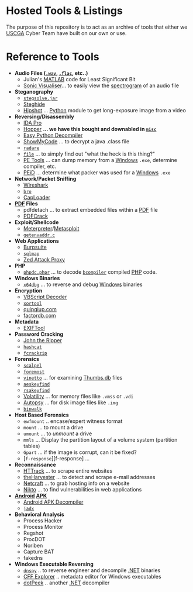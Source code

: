 __Hosted Tools & Listings__
===============

The purpose of this repository is to act as an archive of tools that either we [USCGA] Cyber Team have built on our own or use. 


__Reference to Tools__
=========

* __Audio Files ([`.wav`][wav], [`.flac`][flac], etc..)__
    - Julian's [MATLAB] code for Least Significant Bit
    - [Sonic Visualiser]... to easily view the [spectrogram] of an audio file
* __Steganography__
     * [`stegsolve.jar`][Stegsolve]
     * [Steghide]
     * [Hipshot] ... [Python] module to get long-exposure image from a video
* __Reversing/Disassembly__
     * [IDA Pro]
     * [Hopper] __... we have this bought and downabled in [`misc`](misc/)__
     * [Easy Python Decompiler]
     * [ShowMyCode] ... to decrypt a java .class file
     * [`radare`][radare]
     * [`file`][file] ... to simply find out "what the heck is this thing?"
     * [PE Tools] ... can dump memory from a [Windows] `.exe`, determine compiler, etc. 
     * [PEiD] ... determine what packer was used for a [Windows] `.exe` 
* __Network/Packet Sniffing__
     * [Wireshark]
     * [`bro`][bro]
     * [CapLoader]
* __[PDF] Files__
    * pdfdetach ... to extract embedded files within a [PDF] file
    * [PDFCrack]
* __Exploit/Shellcode__
     * [Meterpreter]/[Metasploit]
     * [`getenvaddr.c`][getenvaddr.c]
* __Web Applications__
     * [Burpsuite]
     * [`sqlmap`][sqlmap]
     * [Zed Attack Proxy][ZAP]
* __PHP__
    - [`phpdc.phpr`][phpdc.phpr] ... to decode [`bcompiler`][bcompiler] compiled [PHP] code.
* __Windows Binaries__
    - [`x64dbg`][x64dbg] ... to reverse and debug [Windows] binaries
* __Encryption__
     * [VBScript Decoder]
     * [`xortool`][xortool]
     * [quipqiup.com]
     * [factordb.com]
* __Metadata__
     * [EXIFTool]
* __Password Cracking__
     * [John the Ripper]
     * [`hashcat`][Hashcat]
     * [`fcrackzip`][fcrackzip]
* __Forensics__
     * [`scalpel`][Scalpel]
     * [`foremost`][foremost]
     * [`vinetto`][vinetto] ... for examining [Thumbs.db] files
     * [`aeskeyfind`][aeskeyfind]
     * [`rsakeyfind`][rsakeyfind]
     * [Volatility] ... for memory files like `.vmss` or `.vdi`
     * [Autopsy] ... for disk image files like `.img`
     * [`binwalk`][binwalk]
* __Host Based Forensics__
    - `ewfmount` .. encase/expert witness format
    - `mount` ... to mount a drive
    - `umount` ... to _unmount_ a drive
    - `mmls` ... Display the partition layout of a volume system (partition tables)
    - `Gpart` ... if the image is corrupt, can it be fixed? 
    - [`f-response`][f-response] ... 
* __Reconnaissance__
    * [HTTrack] ... to scrape entire websites
    * [theHarvester] ... to detect and scrape e-mail addresses
    * [Netcraft] ... to grab hosting info on a website
    * [Nikto] ... to find vulnerabilities in web applications
* __[Android][Android] [APK]__
    * [Android APK Decompiler](http://www.decompileandroid.com/)
    * [`jadx`][jadx]
* __Behavioral Analysis__
    * Process Hacker
    * Process Monitor
    * Regshot
    * ProcDOT
    * Noriben
    * Capture BAT
    * fakedns
* __Windows Executable Reversing__
    - [`dnspy`][dnspy] .. to reverse engineer and decompile [.NET] binaries
    - [CFF Explorer] .. metadata editor for Windows executables
    - [dotPeek] .. another [.NET] decompiler

[netcat]: https://en.wikipedia.org/wiki/Netcat
[Wikipedia]: https://www.wikipedia.org/
[Linux]: https://www.linux.com/
[man page]: https://en.wikipedia.org/wiki/Man_page
[PuTTY]: http://www.putty.org/
[ssh]: https://en.wikipedia.org/wiki/Secure_Shell
[Windows]: http://www.microsoft.com/en-us/windows
[virtual machine]: https://en.wikipedia.org/wiki/Virtual_machine
[operating system]:https://en.wikipedia.org/wiki/Operating_system
[OS]: https://en.wikipedia.org/wiki/Operating_system
[VMWare]: http://www.vmware.com/
[VirtualBox]: https://www.virtualbox.org/
[hostname]: https://en.wikipedia.org/wiki/Hostname
[port number]: https://en.wikipedia.org/wiki/Port_%28computer_networking%29
[distribution]:https://en.wikipedia.org/wiki/Linux_distribution
[Ubuntu]: http://www.ubuntu.com/
[ISO]: https://en.wikipedia.org/wiki/ISO_image
[standard streams]: https://en.wikipedia.org/wiki/Standard_streams
[standard output]: https://en.wikipedia.org/wiki/Standard_streams
[standard input]: https://en.wikipedia.org/wiki/Standard_streams
[read]: http://ss64.com/bash/read.html
[variable]: https://en.wikipedia.org/wiki/Variable_%28computer_science%29
[command substitution]: http://www.tldp.org/LDP/abs/html/commandsub.html
[permissions]: https://en.wikipedia.org/wiki/File_system_permissions
[redirection]: http://www.tldp.org/LDP/abs/html/io-redirection.html
[pipe]: http://www.tldp.org/LDP/abs/html/io-redirection.html
[piping]: http://www.tldp.org/LDP/abs/html/io-redirection.html
[tmp]: http://www.tldp.org/LDP/Linux-Filesystem-Hierarchy/html/tmp.html
[curl]: http://curl.haxx.se/
[cl1p.net]: https://cl1p.net/
[request]: http://www.w3.org/Protocols/rfc2616/rfc2616-sec5.html
[POST request]: https://en.wikipedia.org/wiki/POST_%28HTTP%29
[Python]: http://python.org/
[interpreter]: https://en.wikipedia.org/wiki/List_of_command-line_interpreters
[requests]: http://docs.python-requests.org/en/latest/
[urllib]: https://docs.python.org/2/library/urllib.html
[file handling with Python]: https://docs.python.org/2/tutorial/inputoutput.html#reading-and-writing-files
[bash]: https://www.gnu.org/software/bash/
[Assembly]: https://en.wikipedia.org/wiki/Assembly_language
[the stack]:  https://en.wikipedia.org/wiki/Stack_%28abstract_data_type%29
[register]: http://www.tutorialspoint.com/assembly_programming/assembly_registers.htm
[hex]: https://en.wikipedia.org/wiki/Hexadecimal
[hexadecimal]: https://en.wikipedia.org/wiki/Hexadecimal
[archive file]: https://en.wikipedia.org/wiki/Archive_file
[zip file]: https://en.wikipedia.org/wiki/Zip_%28file_format%29
[zip files]: https://en.wikipedia.org/wiki/Zip_%28file_format%29
[.zip]: https://en.wikipedia.org/wiki/Zip_%28file_format%29
[gigabytes]: https://en.wikipedia.org/wiki/Gigabyte
[GB]: https://en.wikipedia.org/wiki/Gigabyte
[GUI]: https://en.wikipedia.org/wiki/Graphical_user_interface
[Wireshark]: https://www.wireshark.org/
[FTP]: https://en.wikipedia.org/wiki/File_Transfer_Protocol
[client and server]: https://simple.wikipedia.org/wiki/Client-server
[RETR]: http://cr.yp.to/ftp/retr.html
[FTP server]: https://help.ubuntu.com/lts/serverguide/ftp-server.html
[SFTP]: https://en.wikipedia.org/wiki/SSH_File_Transfer_Protocol
[SSL]: https://en.wikipedia.org/wiki/Transport_Layer_Security
[encryption]: https://en.wikipedia.org/wiki/Encryption
[HTML]: https://en.wikipedia.org/wiki/HTML
[Flask]: http://flask.pocoo.org/
[SQL]: https://en.wikipedia.org/wiki/SQL
[and]: https://en.wikipedia.org/wiki/Logical_conjunction
[Cyberstakes]: https://cyberstakesonline.com/
[cat]: https://en.wikipedia.org/wiki/Cat_%28Unix%29
[symbolic link]: https://en.wikipedia.org/wiki/Symbolic_link
[ln]: https://en.wikipedia.org/wiki/Ln_%28Unix%29
[absolute path]: https://en.wikipedia.org/wiki/Path_%28computing%29
[CTF]: https://en.wikipedia.org/wiki/Capture_the_flag#Computer_security
[Cyberstakes]: https://cyberstakesonline.com/
[OverTheWire]: http://overthewire.org/
[Leviathan]: http://overthewire.org/wargames/leviathan/
[ls]: https://en.wikipedia.org/wiki/Ls
[grep]: https://en.wikipedia.org/wiki/Grep
[strings]: http://linux.die.net/man/1/strings
[ltrace]: http://linux.die.net/man/1/ltrace
[C]: https://en.wikipedia.org/wiki/C_%28programming_language%29
[strcmp]: http://linux.die.net/man/3/strcmp
[access]: http://pubs.opengroup.org/onlinepubs/009695399/functions/access.html
[system]: http://linux.die.net/man/3/system
[real user ID]: https://en.wikipedia.org/wiki/User_identifier
[effective user ID]: https://en.wikipedia.org/wiki/User_identifier
[brute force]: https://en.wikipedia.org/wiki/Brute-force_attack
[for loop]: https://en.wikipedia.org/wiki/For_loop
[bash programming]: http://tldp.org/HOWTO/Bash-Prog-Intro-HOWTO.html
[Behemoth]: http://overthewire.org/wargames/behemoth/
[command line]: https://en.wikipedia.org/wiki/Command-line_interface
[command-line]: https://en.wikipedia.org/wiki/Command-line_interface
[cli]: https://en.wikipedia.org/wiki/Command-line_interface
[PHP]: https://php.net/
[URL]: https://en.wikipedia.org/wiki/Uniform_Resource_Locator
[TamperData]: https://addons.mozilla.org/en-US/firefox/addon/tamper-data/
[Firefox]: https://www.mozilla.org/en-US/firefox/new/?product=firefox-3.6.8&os=osx%E2%8C%A9=en-US
[Caesar Cipher]: https://en.wikipedia.org/wiki/Caesar_cipher
[Google Reverse Image Search]: https://www.google.com/imghp
[PicoCTF]: https://picoctf.com/
[PicoCTF 2014]: https://picoctf.com/
[JavaScript]: https://www.javascript.com/
[base64]: https://en.wikipedia.org/wiki/Base64
[client-side]: https://en.wikipedia.org/wiki/Client-side_scripting
[client side]: https://en.wikipedia.org/wiki/Client-side_scripting
[javascript:alert]: http://www.w3schools.com/js/js_popup.asp
[Java]: https://www.java.com/en/
[2147483647]: https://en.wikipedia.org/wiki/2147483647_%28number%29
[XOR]: https://en.wikipedia.org/wiki/Exclusive_or
[XOR cipher]: https://en.wikipedia.org/wiki/XOR_cipher
[quipqiup.com]: http://www.quipqiup.com/
[PDF]: https://en.wikipedia.org/wiki/Portable_Document_Format
[pdfimages]: http://linux.die.net/man/1/pdfimages
[ampersand]: https://en.wikipedia.org/wiki/Ampersand
[URL encoding]: https://en.wikipedia.org/wiki/Percent-encoding
[Percent encoding]: https://en.wikipedia.org/wiki/Percent-encoding
[URL-encoding]: https://en.wikipedia.org/wiki/Percent-encoding
[Percent-encoding]: https://en.wikipedia.org/wiki/Percent-encoding
[endianness]: https://en.wikipedia.org/wiki/Endianness
[ASCII]: https://en.wikipedia.org/wiki/ASCII
[struct]: https://docs.python.org/2/library/struct.html
[pcap]: https://en.wikipedia.org/wiki/Pcap
[packet capture]: https://en.wikipedia.org/wiki/Packet_analyzer
[HTTP]: https://en.wikipedia.org/wiki/Hypertext_Transfer_Protocol
[Wireshark filters]: https://wiki.wireshark.org/DisplayFilters
[SSL]: https://en.wikipedia.org/wiki/Transport_Layer_Security
[Assembly]: https://en.wikipedia.org/wiki/Assembly_language
[Assembly Syntax]: https://en.wikipedia.org/wiki/X86_assembly_language#Syntax
[Intel Syntax]: https://en.wikipedia.org/wiki/X86_assembly_language
[Intel or AT&T]: http://www.imada.sdu.dk/Courses/DM18/Litteratur/IntelnATT.htm
[AT&T syntax]: https://en.wikibooks.org/wiki/X86_Assembly/GAS_Syntax
[GET request]: https://en.wikipedia.org/wiki/Hypertext_Transfer_Protocol#Request_methods
[GET requests]: https://en.wikipedia.org/wiki/Hypertext_Transfer_Protocol#Request_methods
[IP Address]: https://en.wikipedia.org/wiki/IP_address
[IP Addresses]: https://en.wikipedia.org/wiki/IP_address
[MAC Address]: https://en.wikipedia.org/wiki/MAC_address
[session]: https://en.wikipedia.org/wiki/Session_%28computer_science%29
[Cookie Manager+]: https://addons.mozilla.org/en-US/firefox/addon/cookies-manager-plus/
[hexedit]: http://linux.die.net/man/1/hexedit
[Google]: http://google.com/
[Scapy]: http://www.secdev.org/projects/scapy/
[ARP]: https://en.wikipedia.org/wiki/Address_Resolution_Protocol
[UDP]: https://en.wikipedia.org/wiki/User_Datagram_Protocol
[SQL injection]: https://en.wikipedia.org/wiki/SQL_injection
[sqlmap]: http://sqlmap.org/
[sqlite]: https://www.sqlite.org/
[MD5]: https://en.wikipedia.org/wiki/MD5
[OpenSSL]: https://www.openssl.org/
[Burpsuite]:https://portswigger.net/burp/
[Burpsuite.jar]:https://portswigger.net/burp/
[Burp]:https://portswigger.net/burp/
[NULL character]: https://en.wikipedia.org/wiki/Null_character
[Format String Vulnerability]: http://www.cis.syr.edu/~wedu/Teaching/cis643/LectureNotes_New/Format_String.pdf
[printf]: http://pubs.opengroup.org/onlinepubs/009695399/functions/fprintf.html
[argument]: https://en.wikipedia.org/wiki/Parameter_%28computer_programming%29
[arguments]: https://en.wikipedia.org/wiki/Parameter_%28computer_programming%29
[parameter]: https://en.wikipedia.org/wiki/Parameter_%28computer_programming%29
[parameters]: https://en.wikipedia.org/wiki/Parameter_%28computer_programming%29
[Vortex]: http://overthewire.org/wargames/vortex/
[socket]: https://docs.python.org/2/library/socket.html
[file descriptor]: https://en.wikipedia.org/wiki/File_descriptor
[file descriptors]: https://en.wikipedia.org/wiki/File_descriptor
[Forth]: https://en.wikipedia.org/wiki/Forth_%28programming_language%29
[github]: https://github.com/
[buffer overflow]: https://en.wikipedia.org/wiki/Buffer_overflow
[try harder]: https://www.offensive-security.com/when-things-get-tough/
[segmentation fault]: https://en.wikipedia.org/wiki/Segmentation_fault
[seg fault]: https://en.wikipedia.org/wiki/Segmentation_fault
[segfault]: https://en.wikipedia.org/wiki/Segmentation_fault
[shellcode]: https://en.wikipedia.org/wiki/Shellcode
[sploit-tools]: https://github.com/SaltwaterC/sploit-tools
[Kali]: https://www.kali.org/
[Kali Linux]: https://www.kali.org/
[gdb]: https://www.gnu.org/software/gdb/
[gdb tutorial]: http://www.unknownroad.com/rtfm/gdbtut/gdbtoc.html
[payload]: https://en.wikipedia.org/wiki/Payload_%28computing%29
[peda]: https://github.com/longld/peda
[git]: https://git-scm.com/
[home directory]: https://en.wikipedia.org/wiki/Home_directory
[NOP slide]:https://en.wikipedia.org/wiki/NOP_slide
[NOP]: https://en.wikipedia.org/wiki/NOP
[examine]: https://sourceware.org/gdb/onlinedocs/gdb/Memory.html
[stack pointer]: http://stackoverflow.com/questions/1395591/what-is-exactly-the-base-pointer-and-stack-pointer-to-what-do-they-point
[little endian]: https://en.wikipedia.org/wiki/Endianness
[big endian]: https://en.wikipedia.org/wiki/Endianness
[endianness]: https://en.wikipedia.org/wiki/Endianness
[pack]: https://docs.python.org/2/library/struct.html#struct.pack
[ash]:https://en.wikipedia.org/wiki/Almquist_shell
[dash]: https://en.wikipedia.org/wiki/Almquist_shell
[shell]: https://en.wikipedia.org/wiki/Shell_%28computing%29
[pwntools]: https://github.com/Gallopsled/pwntools
[colorama]: https://pypi.python.org/pypi/colorama
[objdump]: https://en.wikipedia.org/wiki/Objdump
[UPX]: http://upx.sourceforge.net/
[64-bit]: https://en.wikipedia.org/wiki/64-bit_computing
[breakpoint]: https://en.wikipedia.org/wiki/Breakpoint
[stack frame]: http://www.cs.umd.edu/class/sum2003/cmsc311/Notes/Mips/stack.html
[format string]: http://codearcana.com/posts/2013/05/02/introduction-to-format-string-exploits.html
[format specifiers]: http://web.eecs.umich.edu/~bartlett/printf.html
[format specifier]: http://web.eecs.umich.edu/~bartlett/printf.html
[variable expansion]: https://www.gnu.org/software/bash/manual/html_node/Shell-Parameter-Expansion.html
[base pointer]: http://stackoverflow.com/questions/1395591/what-is-exactly-the-base-pointer-and-stack-pointer-to-what-do-they-point
[dmesg]: https://en.wikipedia.org/wiki/Dmesg
[Android]: https://www.android.com/
[.apk]:https://en.wikipedia.org/wiki/Android_application_package
[apk]:https://en.wikipedia.org/wiki/Android_application_package
[decompiler]: https://en.wikipedia.org/wiki/Decompiler
[decompile Java code]: http://www.javadecompilers.com/
[jadx]: https://github.com/skylot/jadx
[.img]: https://en.wikipedia.org/wiki/IMG_%28file_format%29
[binwalk]: http://binwalk.org/
[JPEG]: https://en.wikipedia.org/wiki/JPEG
[JPG]: https://en.wikipedia.org/wiki/JPEG
[disk image]: https://en.wikipedia.org/wiki/Disk_image
[foremost]: http://foremost.sourceforge.net/
[eog]: https://wiki.gnome.org/Apps/EyeOfGnome
[function pointer]: https://en.wikipedia.org/wiki/Function_pointer
[machine code]: https://en.wikipedia.org/wiki/Machine_code
[compiled language]: https://en.wikipedia.org/wiki/Compiled_language
[compiler]: https://en.wikipedia.org/wiki/Compiler
[scripting language]: https://en.wikipedia.org/wiki/Scripting_language
[shell-storm.org]: http://shell-storm.org/
[shell-storm]:http://shell-storm.org/
[shellcode database]: http://shell-storm.org/shellcode/
[gdb-peda]: https://github.com/longld/peda
[x86]: https://en.wikipedia.org/wiki/X86
[Intel x86]: https://en.wikipedia.org/wiki/X86
[sh]: https://en.wikipedia.org/wiki/Bourne_shell
[/bin/sh]: https://en.wikipedia.org/wiki/Bourne_shell
[SANS]: https://www.sans.org/
[Holiday Hack Challenge]: https://holidayhackchallenge.com/
[USCGA]: http://uscga.edu/
[United States Coast Guard Academy]: http://uscga.edu/
[US Coast Guard Academy]: http://uscga.edu/
[Academy]: http://uscga.edu/
[Coast Guard Academy]: http://uscga.edu/
[Hackfest]: https://www.sans.org/event/pen-test-hackfest-2015
[SSID]: https://en.wikipedia.org/wiki/Service_set_%28802.11_network%29
[DNS]: https://en.wikipedia.org/wiki/Domain_Name_System
[Python:base64]: https://docs.python.org/2/library/base64.html
[OpenWRT]: https://openwrt.org/
[node.js]: https://nodejs.org/en/
[MongoDB]: https://www.mongodb.org/
[Mongo]: https://www.mongodb.org/
[SuperGnome 01]: http://52.2.229.189/
[Shodan]: https://www.shodan.io/
[SuperGnome 02]: http://52.34.3.80/
[SuperGnome 03]: http://52.64.191.71/
[SuperGnome 04]: http://52.192.152.132/
[SuperGnome 05]: http://54.233.105.81/
[Local file inclusion]: http://hakipedia.com/index.php/Local_File_Inclusion
[LFI]: http://hakipedia.com/index.php/Local_File_Inclusion
[PNG]: http://www.libpng.org/pub/png/
[.png]: http://www.libpng.org/pub/png/
[Remote Code Execution]: https://en.wikipedia.org/wiki/Arbitrary_code_execution
[RCE]: https://en.wikipedia.org/wiki/Arbitrary_code_execution
[GNU]: https://www.gnu.org/
[regular expression]: https://en.wikipedia.org/wiki/Regular_expression
[regular expressions]: https://en.wikipedia.org/wiki/Regular_expression
[uniq]: https://en.wikipedia.org/wiki/Uniq
[sort]: https://en.wikipedia.org/wiki/Sort_%28Unix%29
[binary data]: https://en.wikipedia.org/wiki/Binary_data
[binary]: https://en.wikipedia.org/wiki/Binary
[Firebug]: http://getfirebug.com/
[SHA1]: https://en.wikipedia.org/wiki/SHA-1
[SHA-1]: https://en.wikipedia.org/wiki/SHA-1
[Linux]: https://www.linux.com/
[Ubuntu]: http://www.ubuntu.com/
[Kali Linux]: https://www.kali.org/
[Over The Wire]: http://overthewire.org/wargames/
[OverTheWire]: http://overthewire.org/wargames/
[Micro Corruption]: https://microcorruption.com/
[Smash The Stack]: http://smashthestack.org/
[CTFTime]: https://ctftime.org/
[Writeups]: https://ctftime.org/writeups
[Competitions]: https://ctftime.org/event/list/upcoming
[Skull Security]: https://wiki.skullsecurity.org/index.php?title=Main_Page
[MITRE]: http://mitrecyberacademy.org/
[Trail of Bits]: https://trailofbits.github.io/ctf/
[Stegsolve]: http://www.caesum.com/handbook/Stegsolve.jar
[Steghide]: http://steghide.sourceforge.net/
[IDA Pro]: https://www.hex-rays.com/products/ida/
[Wireshark]: https://www.wireshark.org/
[Bro]: https://www.bro.org/
[Meterpreter]: https://www.offensive-security.com/metasploit-unleashed/about-meterpreter/
[Metasploit]: http://www.metasploit.com/
[Burpsuite]: https://portswigger.net/burp/
[xortool]: https://github.com/hellman/xortool
[sqlmap]: http://sqlmap.org/
[VMWare]: http://www.vmware.com/
[VirtualBox]: https://www.virtualbox.org/wiki/Downloads
[VBScript Decoder]: https://gist.github.com/bcse/1834878
[quipqiup.com]: http://quipqiup.com/
[EXIFTool]: http://www.sno.phy.queensu.ca/~phil/exiftool/
[Scalpel]: https://github.com/sleuthkit/scalpel
[Ryan's Tutorials]: http://ryanstutorials.net
[Linux Fundamentals]: http://linux-training.be/linuxfun.pdf
[USCGA]: http://uscga.edu
[Cyberstakes]: https://cyberstakesonline.com/
[Crackmes.de]: http://crackmes.de/
[Nuit Du Hack]: http://wargame.nuitduhack.com/
[Hacking-Lab]: https://www.hacking-lab.com/index.html
[FlareOn]: http://www.flare-on.com/
[The Second Extended Filesystem]: http://www.nongnu.org/ext2-doc/ext2.html
[GIF]: https://en.wikipedia.org/wiki/GIF
[PDFCrack]: http://pdfcrack.sourceforge.net/index.html
[Hexcellents CTF Knowledge Base]: http://security.cs.pub.ro/hexcellents/wiki/home
[GDB]: https://www.gnu.org/software/gdb/
[The Linux System Administrator's Guide]: http://www.tldp.org/LDP/sag/html/index.html
[aeskeyfind]: https://citp.princeton.edu/research/memory/code/
[rsakeyfind]: https://citp.princeton.edu/research/memory/code/
[Easy Python Decompiler]: http://sourceforge.net/projects/easypythondecompiler/
[factordb.com]: http://factordb.com/
[Volatility]: https://github.com/volatilityfoundation/volatility
[Autopsy]: http://www.sleuthkit.org/autopsy/
[ShowMyCode]: http://www.showmycode.com/
[HTTrack]: https://www.httrack.com/
[theHarvester]: https://github.com/laramies/theHarvester
[Netcraft]: http://toolbar.netcraft.com/site_report/
[Nikto]: https://cirt.net/Nikto2
[PIVOT Project]: http://pivotproject.org/
[InsomniHack PDF]: http://insomnihack.ch/wp-content/uploads/2016/01/Hacking_like_in_the_movies.pdf
[radare]: http://www.radare.org/r/
[radare2]: http://www.radare.org/r/
[foremost]: https://en.wikipedia.org/wiki/Foremost_%28software%29
[ZAP]: https://github.com/zaproxy/zaproxy
[Computer Security Student]: https://www.computersecuritystudent.com/HOME/index.html
[Vulnerable Web Page]: http://testphp.vulnweb.com/
[Hipshot]: https://bitbucket.org/eliteraspberries/hipshot
[John the Ripper]: https://en.wikipedia.org/wiki/John_the_Ripper
[hashcat]: http://hashcat.net/oclhashcat/
[fcrackzip]: http://manpages.ubuntu.com/manpages/hardy/man1/fcrackzip.1.html
[Whitehatters Academy]: https://www.whitehatters.academy/
[gn00bz]: http://gnoobz.com/
[Command Line Kung Fu]:http://blog.commandlinekungfu.com/
[Cybrary]: https://www.cybrary.it/
[Obum Chidi]: https://obumchidi.wordpress.com/
[ksnctf]: http://ksnctf.sweetduet.info/
[ToolsWatch]: http://www.toolswatch.org/category/tools/
[Net Force]:https://net-force.nl/
[Nandy Narwhals]: http://nandynarwhals.org/
[CTFHacker]: http://ctfhacker.com/
[Tasteless]: http://tasteless.eu/
[Dragon Sector]: http://blog.dragonsector.pl/
[pwnable.kr]: http://pwnable.kr/
[reversing.kr]: http://reversing.kr/
[DVWA]: http://www.dvwa.co.uk/
[Damn Vulnerable Web App]: http://www.dvwa.co.uk/
[b01lers]: https://b01lers.net/
[Capture the Swag]: https://ctf.rip/
[VulnHub]: http://www.vulnhub.com/
[cryptopals.com]: http://cryptopals.com/
[getenvaddr.c]: https://github.com/Partyschaum/haxe/blob/master/getenvaddr.c
[Hopper]: http://www.hopperapp.com/
[CapLoader]: http://www.netresec.com/?page=CapLoader
[file]: https://en.wikipedia.org/wiki/File_%28command%29
[PE Tools]: http://pe-tools.soft112.com/
[PEiD]: https://www.aldeid.com/wiki/PEiD
[vinetto]: http://vinetto.sourceforge.net/
[Thumbs.db]: http://www.howtogeek.com/237091/what-are-the-thumbs.db-desktop.ini-and-.ds_store-files/
[phpdc.phpr]: https://github.com/lighttpd/xcache/blob/master/bin/phpdc.phpr
[bcompiler]: http://php.net/manual/en/book.bcompiler.php
[x64dbg]: http://x64dbg.com/
[MATLAB]: https://www.mathworks.com/products/matlab/
[wav]: https://en.wikipedia.org/wiki/WAV
[flac]: https://en.wikipedia.org/wiki/FLAC
[Sonic Visualiser]: http://www.sonicvisualiser.org/
[spectrogram]: https://en.wikipedia.org/wiki/Spectrogram
[dnspy]: https://github.com/0xd4d/dnSpy
[.NET]: https://en.wikipedia.org/wiki/.NET_Framework
[.NET Framework]: https://en.wikipedia.org/wiki/.NET_Framework
[CFF Explorer]: http://www.ntcore.com/exsuite.php
[dotPeek]: https://www.jetbrains.com/decompiler/